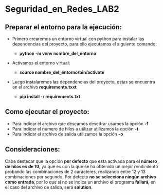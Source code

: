 # Seguridad_en_Redes_LAB2

## Preparar el entorno para la ejecución:
 * Primero crearemos un entorno virtual con python para instalar las dependencias del proyecto, para ello ejecutamos el siguiente comando:
    *   **python -m venv nombre_del_entorno**

 * Activamos el entorno virtual:
    *   **source nombre_del_entorno/bin/activate**

 * Luego instalaremos las dependencias del proyecto, estas se encuentra en el archivo **requirements.txxt**
    *   **pip install -r requirements.txt**

## Como ejecutar el proyecto:
 * Para indicar el archivo que deseamos descifrar usamos la opción **-f**
 * Para indicar el numero de hilos a utilizar utilizamos la opción **-t**
 * Para indicar el archivo de salida utilizamos la opción **-o**

## Consideraciones:
Cabe destecar que la opción **por defecto** que esta activada para el **número de hilos es de 10**, ya que es con la que se ha obtenido un mejor rendimiento probando las combinaciones de 2 carácteres, realizando entre 12 y 13 combinaciones por segundo.
Por defecto **no se selecciona ningún archivo como entrada**, por lo que si no se indica un archivo el programa **fallará**, en el caso del archivo de salida, será **solution**.